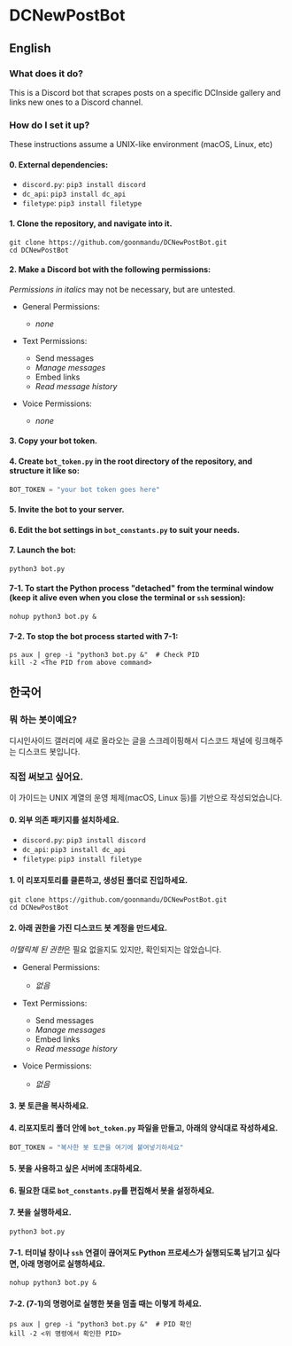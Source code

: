 # DCNewPostBot
## English
### What does it do?  
This is a Discord bot that scrapes posts on a specific DCInside gallery and links new ones to a Discord channel.

### How do I set it up?  
These instructions assume a UNIX-like environment (macOS, Linux, etc)

#### 0. External dependencies:
- `discord.py`: `pip3 install discord`
- `dc_api`: `pip3 install dc_api`
- `filetype`: `pip3 install filetype`

#### 1. Clone the repository, and navigate into it.
```shell
git clone https://github.com/goonmandu/DCNewPostBot.git
cd DCNewPostBot
```

#### 2. Make a Discord bot with the following permissions:  
*Permissions in italics* may not be necessary, but are untested.


- General Permissions:
  - *none*


- Text Permissions:
  - Send messages
  - *Manage messages*
  - Embed links
  - *Read message history*


- Voice Permissions:
  - *none*


#### 3. Copy your bot token.

#### 4. Create `bot_token.py` in the root directory of the repository, and structure it like so:
```py
BOT_TOKEN = "your bot token goes here"
```

#### 5. Invite the bot to your server.

#### 6. Edit the bot settings in `bot_constants.py` to suit your needs.

#### 7. Launch the bot:
```shell
python3 bot.py
```

#### 7-1. To start the Python process "detached" from the terminal window (keep it alive even when you close the terminal or `ssh` session):
```shell
nohup python3 bot.py &
```

#### 7-2. To stop the bot process started with 7-1:
```shell
ps aux | grep -i "python3 bot.py &"  # Check PID
kill -2 <The PID from above command>
```

## 한국어
### 뭐 하는 봇이예요?
디시인사이드 갤러리에 새로 올라오는 글을 스크레이핑해서 디스코드 채널에 링크해주는 디스코드 봇입니다.

### 직접 써보고 싶어요.  
이 가이드는 UNIX 계열의 운영 체제(macOS, Linux 등)를 기반으로 작성되었습니다.

#### 0. 외부 의존 패키지를 설치하세요.
- `discord.py`: `pip3 install discord`
- `dc_api`: `pip3 install dc_api`
- `filetype`: `pip3 install filetype`

#### 1. 이 리포지토리를 클론하고, 생성된 폴더로 진입하세요.
```shell
git clone https://github.com/goonmandu/DCNewPostBot.git
cd DCNewPostBot
```

#### 2. 아래 권한을 가진 디스코드 봇 계정을 만드세요.
*이탤릭체 된 권한*은 필요 없을지도 있지만, 확인되지는 않았습니다.


- General Permissions:
  - *없음*


- Text Permissions:
  - Send messages
  - *Manage messages*
  - Embed links
  - *Read message history*


- Voice Permissions:
  - *없음*


#### 3. 봇 토큰을 복사하세요.

#### 4. 리포지토리 폴더 안에 `bot_token.py` 파일을 만들고, 아래의 양식대로 작성하세요.
```py
BOT_TOKEN = "복사한 봇 토큰을 여기에 붙여넣기하세요"
```

#### 5. 봇을 사용하고 싶은 서버에 초대하세요.

#### 6. 필요한 대로 `bot_constants.py`를 편집해서 봇을 설정하세요.

#### 7. 봇을 실행하세요.
```shell
python3 bot.py
```

#### 7-1. 터미널 창이나 `ssh` 연결이 끊어져도 Python 프로세스가 실행되도록 남기고 싶다면, 아래 명령어로 실행하세요.
```shell
nohup python3 bot.py &
```

#### 7-2. (7-1)의 명령어로 실행한 봇을 멈출 때는 이렇게 하세요.
```shell
ps aux | grep -i "python3 bot.py &"  # PID 확인
kill -2 <위 명령에서 확인한 PID>
```